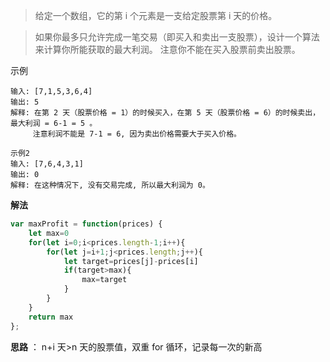 >给定一个数组，它的第 i 个元素是一支给定股票第 i 天的价格。

>如果你最多只允许完成一笔交易（即买入和卖出一支股票），设计一个算法来计算你所能获取的最大利润。
注意你不能在买入股票前卖出股票。

示例
```
输入: [7,1,5,3,6,4]
输出: 5
解释: 在第 2 天（股票价格 = 1）的时候买入，在第 5 天（股票价格 = 6）的时候卖出，最大利润 = 6-1 = 5 。
     注意利润不能是 7-1 = 6, 因为卖出价格需要大于买入价格。

示例2
输入: [7,6,4,3,1]
输出: 0
解释: 在这种情况下, 没有交易完成, 所以最大利润为 0。
```

**解法**

```js
var maxProfit = function(prices) {
    let max=0
    for(let i=0;i<prices.length-1;i++){
        for(let j=i+1;j<prices.length;j++){
            let target=prices[j]-prices[i]
            if(target>max){
                max=target
            }
        }
    }
    return max
};
```

**思路** ：
n+i 天>n 天的股票值，双重 for 循环，记录每一次的新高